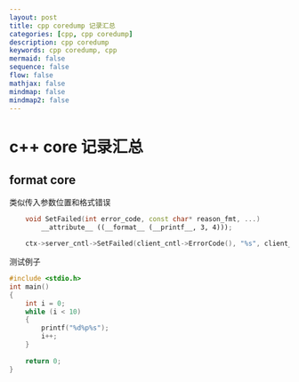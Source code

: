 ```yaml
---
layout: post
title: cpp coredump 记录汇总
categories: [cpp, cpp coredump]
description: cpp coredump
keywords: cpp coredump, cpp
mermaid: false
sequence: false
flow: false
mathjax: false
mindmap: false
mindmap2: false
---
```


# c++ core 记录汇总

## format core
类似传入参数位置和格式错误
```cpp
    void SetFailed(int error_code, const char* reason_fmt, ...)
        __attribute__ ((__format__ (__printf__, 3, 4)));

    ctx->server_cntl->SetFailed(client_cntl->ErrorCode(), "%s", client_cntl->ErrorText().c_str());
```
测试例子
```cpp
#include <stdio.h>
int main()
{
    int i = 0;
    while (i < 10)
    {
        printf("%d%p%s");
        i++;
    }
    
    return 0;
}
```

